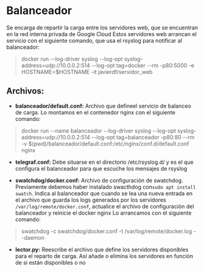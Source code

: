 # Balanceador

Se encarga de repartir la carga entre los servidores web, que se encuentran en la red interna privada de Google Cloud
Estos servidores web arrancan el servicio con el siguiente comando, que usa el rsyslog para notificar al balanceador:

> docker run --log-driver syslog --log-opt syslog-address=udp://10.0.0.2:514 --log-opt tag=docker --rm -p80:5000 -e HOSTNAME=$HOSTNAME -it javierdf/servidor_web

## Archivos:

- **balanceador/default.conf:** Archivo que defineel servicio de balanceo de carga. Lo montamos en el contenedor nginx con el siguiente comando:
> docker run --name balanceador --log-driver syslog --log-opt syslog-address=udp://10.0.0.2:514 --log-opt tag=balanceador -p80:80 --rm -v $(pwd)/balanceador/default.conf:/etc/nginx/conf.d/default.conf nginx

- **telegraf.conf:** Debe situarse en el directorio /etc/rsyslog.d/ y es el que configura el balanceador para que escuche los mensajes de rsyslog

- **swatchdog/docker.conf:** Archivo de configuración de swatchdog. Previamente debemos haber instalado swacthdog con`sudo apt install swatch`. 
    Indica al balanceador que cuando se lea una nueva entrada en el archivo que guarda los logs generados por los servidores `/var/log/remote/docker.conf`, actualice el archivo de configuración del balanceador y reinicie el docker nginx
    Lo arrancamos con el siguiente comando:
> swatchdog -c swatchdog/docker.conf -t /var/log/remote/docker.log --daemon

- **lector.py:** Reescribe el archivo que define los servidores disponibles para el reparto de carga.
    Así añade o elimina los servidores en función de si están disponibles o no
